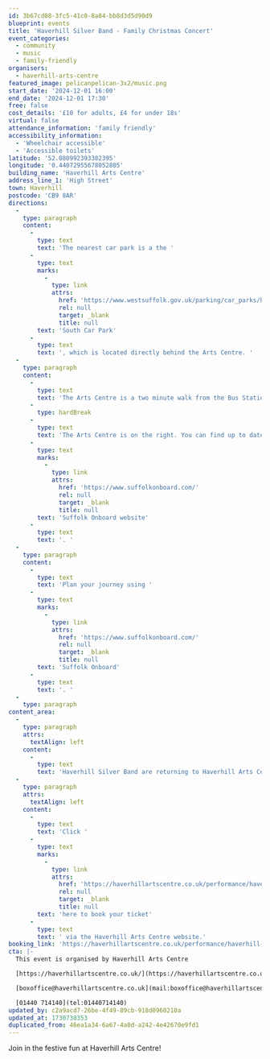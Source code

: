 ```yaml
---
id: 3b67cd08-3fc5-41c0-8a84-bb8d3d5d90d9
blueprint: events
title: 'Haverhill Silver Band - Family Christmas Concert'
event_categories:
  - community
  - music
  - family-friendly
organisers:
  - haverhill-arts-centre
featured_image: pelicanpelican-3x2/music.png
start_date: '2024-12-01 16:00'
end_date: '2024-12-01 17:30'
free: false
cost_details: '£10 for adults, £4 for under 18s'
virtual: false
attendance_information: 'family friendly'
accessibility_information:
  - 'Wheelchair accessible'
  - 'Accessible toilets'
latitude: '52.080992393382395'
longitude: '0.44072955678052805'
building_name: 'Haverhill Arts Centre'
address_line_1: 'High Street'
town: Haverhill
postcode: 'CB9 8AR'
directions:
  -
    type: paragraph
    content:
      -
        type: text
        text: 'The nearest car park is a the '
      -
        type: text
        marks:
          -
            type: link
            attrs:
              href: 'https://www.westsuffolk.gov.uk/parking/car_parks/haverhill-car-parks.cfm'
              rel: null
              target: _blank
              title: null
        text: 'South Car Park'
      -
        type: text
        text: ', which is located directly behind the Arts Centre. '
  -
    type: paragraph
    content:
      -
        type: text
        text: 'The Arts Centre is a two minute walk from the Bus Station on Jubilee Walk. Head for the High Street and turn left.'
      -
        type: hardBreak
      -
        type: text
        text: 'The Arts Centre is on the right. You can find up to date bus times on the '
      -
        type: text
        marks:
          -
            type: link
            attrs:
              href: 'https://www.suffolkonboard.com/'
              rel: null
              target: _blank
              title: null
        text: 'Suffolk Onboard website'
      -
        type: text
        text: '. '
  -
    type: paragraph
    content:
      -
        type: text
        text: 'Plan your journey using '
      -
        type: text
        marks:
          -
            type: link
            attrs:
              href: 'https://www.suffolkonboard.com/'
              rel: null
              target: _blank
              title: null
        text: 'Suffolk Onboard'
      -
        type: text
        text: '. '
  -
    type: paragraph
content_area:
  -
    type: paragraph
    attrs:
      textAlign: left
    content:
      -
        type: text
        text: 'Haverhill Silver Band are returning to Haverhill Arts Centre to get you in the mood for Christmas. Expect traditional festive music that the whole family can enjoy.'
  -
    type: paragraph
    attrs:
      textAlign: left
    content:
      -
        type: text
        text: 'Click '
      -
        type: text
        marks:
          -
            type: link
            attrs:
              href: 'https://haverhillartscentre.co.uk/performance/haverhill-silver-band-family-christmas-concert-2024/'
              rel: null
              target: _blank
              title: null
        text: 'here to book your ticket'
      -
        type: text
        text: ' via the Haverhill Arts Centre website.'
booking_link: 'https://haverhillartscentre.co.uk/performance/haverhill-silver-band-family-christmas-concert-2024/'
cta: |-
  This event is organised by Haverhill Arts Centre

  [https://haverhillartscentre.co.uk/](https://haverhillartscentre.co.uk/) 

  [boxoffice@haverhillartscentre.co.uk](mail:boxoffice@haverhillartscentre.co.uk)

  [01440 714140](tel:01440714140)
updated_by: c2a9acd7-26be-4f49-89cb-918d0960210a
updated_at: 1730738353
duplicated_from: 46ea1a34-6a67-4a0d-a242-4e42670e9fd1
---
```

Join in the festive fun at Haverhill Arts Centre!